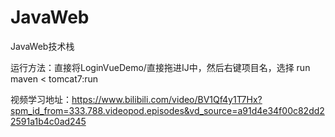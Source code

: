 # JavaWeb
JavaWeb技术栈

运行方法：直接将LoginVueDemo/直接拖进IJ中，然后右键项目名，选择 run maven < tomcat7:run

视频学习地址：https://www.bilibili.com/video/BV1Qf4y1T7Hx?spm_id_from=333.788.videopod.episodes&vd_source=a91d4e34f00c82dd22591a1b4c0ad245